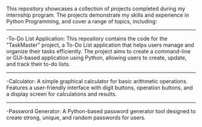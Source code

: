 This repository showcases a collection of projects completed during my internship program. The projects demonstrate my skills and experience in Python Programming, and cover a range of topics, including:
<hr>
-To-Do List Application:
This repository contains the code for the "TaskMaster" project, a To-Do List application that helps users manage and organize their tasks efficiently. The project aims to create a command-line or GUI-based application using Python, allowing users to create, update, and track their to-do lists.
<hr>
-Calculator:
A simple graphical calculator for basic arithmetic operations. Features a user-friendly interface with digit buttons, operation buttons, and a display screen for calculations and results.
<hr>
-Password Generator:
A Python-based password generator tool designed to create strong, unique, and random passwords for users.
